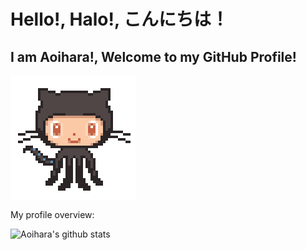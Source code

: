 # Hello!, Halo!, こんにちは！

## I am Aoihara!, Welcome to my GitHub Profile!

<img align='center' src='https://raw.githubusercontent.com/Aoihara/Aoihara/master/git.gif' width='200"'>

<div><p>My profile overview: </p></div>

![Aoihara's github stats](https://github-readme-stats.vercel.app/api?username=Aoihara&show_icons=true)
